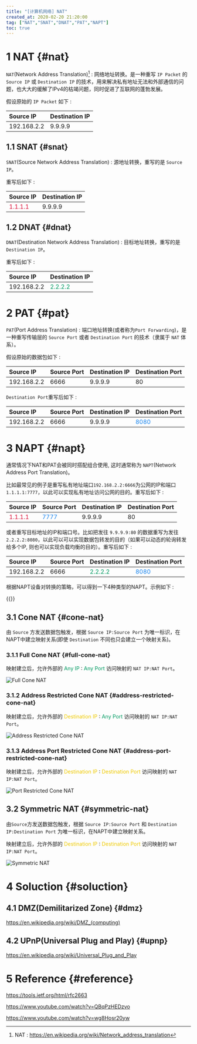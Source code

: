 ```yaml
---
title: "[计算机网络] NAT"
created_at: 2020-02-20 21:20:00
tag: ["NAT","SNAT","DNAT","PAT","NAPT"]
toc: true
---
```

  
# 1 NAT {#nat}

`NAT`(Network Address Translation)[^nat] : 网络地址转换。是一种重写 `IP Packet` 的 `Source IP` 或 `Destination IP` 的技术，用来解决私有地址无法和外部通信的问题，也大大的缓解了IPv4的枯竭问题，同时促进了互联网的蓬勃发展。

假设原始的 `IP Packet` 如下 : 

| Source IP   | Destination IP |
| :---------- | :------------- |
| 192.168.2.2 | 9.9.9.9        |

## 1.1 SNAT {#snat}

`SNAT`(Source Network Address Translation) : 源地址转换，重写的是 `Source IP`。

重写后如下 : 

| Source IP                            | Destination IP |
| :----------------------------------- | :------------- |
| <font color='#DC143C'>1.1.1.1</font> | 9.9.9.9        |


## 1.2 DNAT {#dnat}

`DNAT`(Destination Network Address Translation) : 目标地址转换，重写的是 `Destination IP`。

重写后如下 : 

| Source IP   | Destination IP                       |
| :---------- | :----------------------------------- |
| 192.168.2.2 | <font color='#009a61'>2.2.2.2</font> |


# 2 PAT {#pat}

`PAT`(Port Address Translation) : 端口地址转换(或者称为`Port Forwarding`)，是一种重写传输层的 `Source Port` 或者 `Destination Port` 的技术（隶属于 `NAT` 体系）。

假设原始的数据包如下 : 

| Source IP   | Source Port | Destination IP | Destination Port |
| :---------- | :---------- | :------------- | :--------------- |
| 192.168.2.2 | 6666        | 9.9.9.9        | 80               |

`Destination Port`重写后如下 : 

| Source IP   | Source Port | Destination IP | Destination Port                  |
| :---------- | :---------- | :------------- | :-------------------------------- |
| 192.168.2.2 | 6666        | 9.9.9.9        | <font color='#1C86EE'>8080</font> |

# 3 NAPT {#napt}

通常情况下NAT和PAT会被同时搭配组合使用, 这时通常称为 `NAPT`(Network Address Port Translation)。

比如最常见的例子是重写私有地址端口`192.168.2.2:6666`为公网的IP和端口`1.1.1.1:7777`，以此可以实现私有地址访问公网的目的。重写后如下 : 

| Source IP                            | Source Port                       | Destination IP | Destination Port |
| :----------------------------------- | :-------------------------------- | :------------- | :--------------- |
| <font color='#DC143C'>1.1.1.1</font> | <font color='#1C86EE'>7777</font> | 9.9.9.9        | 80               |


或者重写目标地址的IP和端口号。比如把发往 `9.9.9.9:80` 的数据重写为发往 `2.2.2.2:8080`，以此可以可以实现数据包转发的目的（如果可以动态的轮询转发给多个IP, 则也可以实现负载均衡的目的）。重写后如下 : 

| Source IP   | Source Port | Destination IP                       | Destination Port                  |
| :---------- | :---------- | :----------------------------------- | :-------------------------------- |
| 192.168.2.2 | 6666        | <font color='#009a61'>2.2.2.2</font> | <font color='#1C86EE'>8080</font> |


根据NAPT设备对转换的策略，可以得到一下4种类型的NAPT。示例如下 : 

{{<inline-html path="napt.html">}}

## 3.1 Cone NAT {#cone-nat}

由 `Source` 方发送数据包触发，根据 `Source IP:Source Port` 为唯一标识，在NAPT中建立映射关系(即使 `Destination` 不同也只会建立一个映射关系)。

### 3.1.1 Full Cone NAT {#full-cone-nat}

映射建立后，允许外部的 <font color='#009a61'>Any IP</font> : <font color='#009a61'>Any Port</font> 访问映射的 `NAT IP:NAT Port`。

![Full Cone NAT](full-cone.svg)

### 3.1.2 Address Restricted Cone NAT {#address-restricted-cone-nat}

映射建立后，允许外部的 <font color='#EEC900'>Destination IP</font> : <font color='#009a61'>Any Port</font> 访问映射的 `NAT IP:NAT Port`。

![Address Restricted Cone NAT](address-restricted-cone.svg)

### 3.1.3 Address Port Restricted Cone NAT {#address-port-restricted-cone-nat}

映射建立后，允许外部的 <font color='#EEC900'>Destination IP</font> : <font color='#EEC900'>Destination Port</font> 访问映射的 `NAT IP:NAT Port`。

![Port Restricted Cone NAT](address-port-restricted-cone.svg)

## 3.2 Symmetric NAT {#symmetric-nat}

由`Source`方发送数据包触发，根据 `Source IP:Source Port` 和 `Destination IP:Destination Port` 为唯一标识，在NAPT中建立映射关系。

映射建立后，允许外部的 <font color='#EEC900'>Destination IP</font> : <font color='#EEC900'>Destination Port</font> 访问映射的 `NAT IP:NAT Port`。

![Symmetric NAT](symmetric.svg)

# 4 Soluction {#soluction}
## 4.1 DMZ(Demilitarized Zone) {#dmz}

<https://en.wikipedia.org/wiki/DMZ_(computing)>

## 4.2 UPnP(Universal Plug and Play) {#upnp}

<https://en.wikipedia.org/wiki/Universal_Plug_and_Play>

# 5 Reference {#reference}

[^nat]:NAT : <https://en.wikipedia.org/wiki/Network_address_translation>

<https://tools.ietf.org/html/rfc2663>

<https://www.youtube.com/watch?v=QBqPzHEDzvo>

<https://www.youtube.com/watch?v=wg8Hosr20yw>
